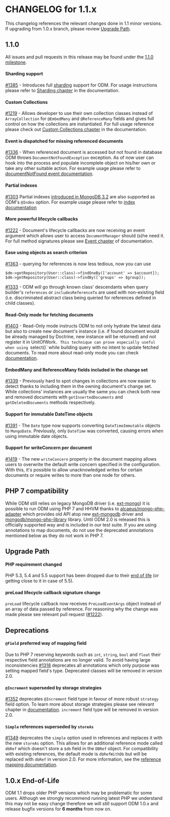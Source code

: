CHANGELOG for 1.1.x
===================

This changelog references the relevant changes done in 1.1 minor versions. If upgrading from
1.0.x branch, please review
[Upgrade Path](https://github.com/doctrine/mongodb-odm/blob/master/CHANGELOG-1.1.md#upgrade-path).

1.1.0
-----

All issues and pull requests in this release may be found under the
[1.1.0 milestone](https://github.com/doctrine/mongodb-odm/issues?q=milestone%3A1.1.0).

#### Sharding support

[#1385](https://github.com/doctrine/mongodb-odm/pull/1385) -
Introduces full [sharding](https://docs.mongodb.com/manual/sharding/) support for ODM.
For usage instructions please refer to
[Sharding chapter](http://docs.doctrine-project.org/projects/doctrine-mongodb-odm/en/latest/reference/sharding.html)
in the documentation.

#### Custom Collections

[#1219](https://github.com/doctrine/mongodb-odm/pull/1219) -
Allows developer to use their own collection classes instead of `ArrayCollection` for
`@EmbedMany` and `@ReferenceMany` fields and gives full control on how the collections
are instantiated. For full usage reference please check out
[Custom Collections chapter](http://docs.doctrine-project.org/projects/doctrine-mongodb-odm/en/latest/reference/custom-collections.html)
in the documentation.

#### Event is dispatched for missing referenced documents

[#1336](https://github.com/doctrine/mongodb-odm/pull/1336) -
When referenced document is accessed but not found in database ODM throws
`DocumentNotFoundException` exception. As of now user can hook into the process
and populate incomplete object on his/her own or take any other suitable action.
For example usage please refer to
[documentNotFound event documentation](http://docs.doctrine-project.org/projects/doctrine-mongodb-odm/en/latest/reference/events.html#documentnotfound).

#### Partial indexes

[#1303](https://github.com/doctrine/mongodb-odm/pull/1303)
Partial indexes [introduced in MongoDB 3.2](https://docs.mongodb.com/manual/core/index-partial/)
are also supported as ODM's `@Index` option. For example usage please refer to
[index documentation](http://docs.doctrine-project.org/projects/doctrine-mongodb-odm/en/latest/reference/indexes.html#partial-indexes)

#### More powerful lifecycle callbacks

[#1222](https://github.com/doctrine/mongodb-odm/pull/1222) -
Document's lifecycle callbacks are now receiving an event argument which allows user
to access `DocumentManager` should (s)he need it. For full method signatures please see
[Event chapter](http://docs.doctrine-project.org/projects/doctrine-mongodb-odm/en/latest/reference/events.html#lifecycle-callbacks)
of documentation.

#### Ease using objects as search criterion

[#1363](https://github.com/doctrine/mongodb-odm/pull/1363) -
querying for references is now less tedious, now you can use

```
$dm->getRepository(User::class)->findOneBy(['account' => $account]);
$dm->getRepository(User::class)->findBy(['groups' => $group]);
```

[#1333](https://github.com/doctrine/mongodb-odm/pull/1333) -
ODM will go through known class' descendants when query builder's `references` or
`includesReferenceTo` are used with non-existing field (i.e. discriminated abstract
class being queried for references defined in child classes).

#### Read-Only mode for fetching documents

[#1403](https://github.com/doctrine/mongodb-odm/pull/1403) -
Read-Only mode instructs ODM to not only hydrate the latest data but also to
create new document's instance (i.e. if found document would be already managed
by Doctrine, new instance will be returned) and not register it in UnitOfWork`.
This technique can prove especially useful when using `select()` while building
query with no intent to update fetched documents. To read more about read-only mode
you can check [documentation](http://docs.doctrine-project.org/projects/doctrine-mongodb-odm/en/latest/reference/query-builder-api.html#fetching-documents-as-read-only).

#### EmbedMany and ReferenceMany fields included in the change set

[#1339](https://github.com/doctrine/mongodb-odm/pull/1339) -
Previously hard to spot changes in collections are now easier to detect thanks to
including them in the owning document's change set. While collections' instances
are usually the same you can check both new and removed documents with `getInsertedDocuments`
and `getDeletedDocuments` methods respectively.

#### Support for immutable DateTime objects

[#1391](https://github.com/doctrine/mongodb-odm/pull/1391) -
The `Date` type now supports converting `DateTimeImmutable` objects to `MongoDate`. Previously, only
`DateTime` was converted, causing errors when using immutable date objects.

#### Support for writeConcern per document

[#1419](https://github.com/doctrine/mongodb-odm/pull/1419) -
The new `writeConcern` property in the document mapping allows users to overwrite the default write
concern specified in the configuration. With this, it's possible to allow unacknowledged writes for
certain documents or require writes to more than one node for others.

PHP 7 compatibility
-------------------

While ODM still relies on legacy MongoDB driver (i.e. [ext-mongo](https://pecl.php.net/package/mongo))
it is possible to run ODM using PHP 7 and HHVM thanks to
[alcaeus/mongo-php-adapter](https://github.com/alcaeus/mongo-php-adapter) which provides old API
atop new [ext-mongodb](http://php.net/manual/en/mongodb.installation.php) driver and
[mongodb/mongo-php-library](https://github.com/mongodb/mongo-php-library) library. Until ODM 2.0 is
released this is officially supported way and is included in our test suite. If you are using
annotations to map documents, do not use the deprecated annotations mentioned below as they do not
work in PHP 7.

Upgrade Path
------------

#### PHP requirement changed

PHP 5.3, 5.4 and 5.5 support has been dropped due to their [end of life](http://php.net/eol.php)
(or getting close to it in case of 5.5).

#### preLoad lifecycle callback signature change

`preLoad` lifecycle callback now receives `PreLoadEventArgs` object instead of an array of data
passed by reference. For reasoning why the change was made please see relevant pull request
([#1222](https://github.com/doctrine/mongodb-odm/pull/1222)).

Deprecations
------------

#### `@Field` preferred way of mapping field

Due to PHP 7 reserving keywords such as `int`, `string`, `bool` and `float` their respective
field annotations are no longer valid. To avoid having large inconsistencies
[#1318](https://github.com/doctrine/mongodb-odm/pull/1318) deprecates all annotations which
only purpose was setting mapped field's type. Deprecated classes will be removed in version 2.0.

#### `@Increment` superseded by storage strategies

[#1352](https://github.com/doctrine/mongodb-odm/pull/1352) deprecates `@Increment` field type
in favour of more robust `strategy` field option. To learn more about storage strategies
please see relevant chapter in [documentation](http://docs.doctrine-project.org/projects/doctrine-mongodb-odm/en/latest/reference/storage-strategies.html).
`increment` field type will be removed in version 2.0.

#### `Simple` references superseded by `storeAs`

[#1349](https://github.com/doctrine/mongodb-odm/pull/1349) deprecates the `simple` option used
in references and replaces it with the new `storeAs` option. This allows for an additional reference
mode called `dbRef` which doesn't store a `$db` field in the `DBRef` object. For compatibility with
existing references, the default mode is `dbRefWithDb` but will be replaced with `dbRef` in version
2.0. For more information, see the
[reference mapping documentation](http://docs.doctrine-project.org/projects/doctrine-mongodb-odm/en/latest/reference/reference-mapping.html#storing-references).

1.0.x End-of-Life
-----------------

ODM 1.1 drops older PHP versions which may be problematic for some users. Although we strongly
recommend running latest PHP we understand this may not be easy change therefore we will still
support ODM 1.0.x and release bugfix versions for **6 months** from now on.
